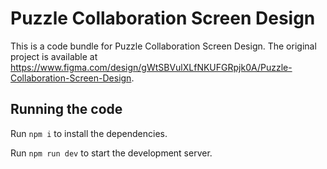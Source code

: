 
  # Puzzle Collaboration Screen Design

  This is a code bundle for Puzzle Collaboration Screen Design. The original project is available at https://www.figma.com/design/gWtSBVulXLfNKUFGRpjk0A/Puzzle-Collaboration-Screen-Design.

  ## Running the code

  Run `npm i` to install the dependencies.

  Run `npm run dev` to start the development server.
  